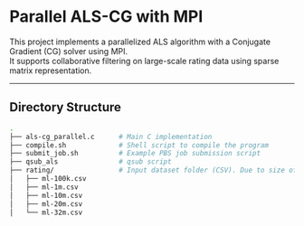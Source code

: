 # Parallel ALS-CG with MPI

This project implements a parallelized ALS algorithm with a Conjugate Gradient (CG) solver using MPI.  
It supports collaborative filtering on large-scale rating data using sparse matrix representation.

---

## Directory Structure

```bash
.
├── als-cg_parallel.c      # Main C implementation
├── compile.sh             # Shell script to compile the program
├── submit_job.sh          # Example PBS job submission script
├── qsub_als               # qsub script
├── rating/                # Input dataset folder (CSV). Due to size of file, only contain 100k and 1m.
│   ├── ml-100k.csv
│   ├── ml-1m.csv
│   ├── ml-10m.csv
│   ├── ml-20m.csv
│   └── ml-32m.csv
